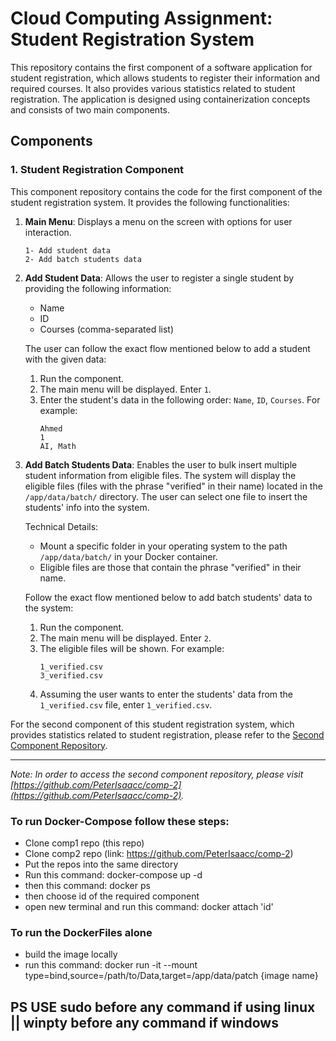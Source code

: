 # Cloud Computing Assignment: Student Registration System

This repository contains the first component of a software application for student registration, which allows students to register their information and required courses. It also provides various statistics related to student registration. The application is designed using containerization concepts and consists of two main components.

## Components

### 1. Student Registration Component

This component repository contains the code for the first component of the student registration system. It provides the following functionalities:

1. **Main Menu**: Displays a menu on the screen with options for user interaction.
   ```
   1- Add student data
   2- Add batch students data
   ```

2. **Add Student Data**: Allows the user to register a single student by providing the following information:
   - Name
   - ID
   - Courses (comma-separated list)

   The user can follow the exact flow mentioned below to add a student with the given data:
   1. Run the component.
   2. The main menu will be displayed. Enter `1`.
   3. Enter the student's data in the following order: `Name`, `ID`, `Courses`. For example:
      ```
      Ahmed
      1
      AI, Math
      ```

3. **Add Batch Students Data**: Enables the user to bulk insert multiple student information from eligible files. The system will display the eligible files (files with the phrase "verified" in their name) located in the `/app/data/batch/` directory. The user can select one file to insert the students' info into the system.

   Technical Details:
   - Mount a specific folder in your operating system to the path `/app/data/batch/` in your Docker container.
   - Eligible files are those that contain the phrase "verified" in their name.

   Follow the exact flow mentioned below to add batch students' data to the system:
   1. Run the component.
   2. The main menu will be displayed. Enter `2`.
   3. The eligible files will be shown. For example:
      ```
      1_verified.csv
      3_verified.csv
      ```
   4. Assuming the user wants to enter the students' data from the `1_verified.csv` file, enter `1_verified.csv`.

For the second component of this student registration system, which provides statistics related to student registration, please refer to the [Second Component Repository](https://github.com/PeterIsaacc/comp-2).

---
*Note: In order to access the second component repository, please visit [https://github.com/PeterIsaacc/comp-2](https://github.com/PeterIsaacc/comp-2).*


### To run Docker-Compose follow these steps:
* Clone comp1 repo (this repo)
* Clone comp2 repo (link: https://github.com/PeterIsaacc/comp-2)
* Put the repos into the same directory
* Run this command: docker-compose up -d
* then this command: docker ps
* then choose id of the required component
* open new terminal and run this command: docker attach 'id'


### To run the DockerFiles alone 
* build the image locally
* run this command: docker run -it --mount type=bind,source=/path/to/Data,target=/app/data/patch {image name}


## PS USE sudo before any command if using linux || winpty before any command if windows

##

